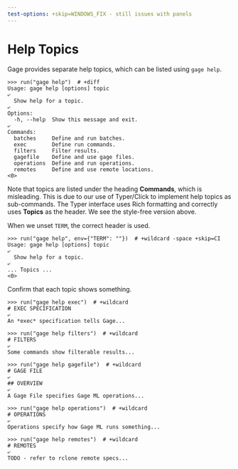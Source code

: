 ```yaml
---
test-options: +skip=WINDOWS_FIX - still issues with panels
---
```


# Help Topics

Gage provides separate help topics, which can be listed using `gage
help`.

    >>> run("gage help")  # +diff
    Usage: gage help [options] topic
    ⤶
      Show help for a topic.
    ⤶
    Options:
      -h, --help  Show this message and exit.
    ⤶
    Commands:
      batches     Define and run batches.
      exec        Define run commands.
      filters     Filter results.
      gagefile    Define and use gage files.
      operations  Define and run operations.
      remotes     Define and use remote locations.
    <0>

Note that topics are listed under the heading **Commands**, which is
misleading. This is due to our use of Typer/Click to implement help
topics as sub-commands. The Typer interface uses Rich formatting and
correctly uses **Topics** as the header. We see the style-free version
above.

When we unset `TERM`, the correct header is used.

    >>> run("gage help", env={"TERM": ""})  # +wildcard -space +skip=CI
    Usage: gage help [options] topic
    ⤶
      Show help for a topic.
    ⤶
    ... Topics ...
    <0>

Confirm that each topic shows something.

    >>> run("gage help exec")  # +wildcard
    # EXEC SPECIFICATION
    ⤶
    An *exec* specification tells Gage...

    >>> run("gage help filters")  # +wildcard
    # FILTERS
    ⤶
    Some commands show filterable results...

    >>> run("gage help gagefile")  # +wildcard
    # GAGE FILE
    ⤶
    ## OVERVIEW
    ⤶
    A Gage File specifies Gage ML operations...

    >>> run("gage help operations")  # +wildcard
    # OPERATIONS
    ⤶
    Operations specify how Gage ML runs something...

    >>> run("gage help remotes")  # +wildcard
    # REMOTES
    ⤶
    TODO - refer to rclone remote specs...
